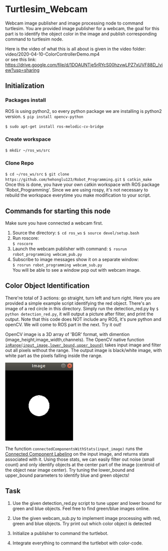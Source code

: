 # Turtlesim_Webcam
Webcam image publisher and image processing node to command turtlesim. You are provided image publisher for a webcam, the goal for this part is to identify the object color in the image and publish corresponding command to turtlesim node.

Here is the video of what this is all about is given in the video folder:  
video/2020-04-10-ColorControllerDemo.mp4  
or see this link:  
https://drive.google.com/file/d/1DOAUNTje5rRYcS00hzvwLPZ7xUVF88D_/view?usp=sharing

## Initialization
### Packages install
ROS is using python2, so every python package we are installing is python2 version.
`$ pip install opencv-python`

`$ sudo apt-get install ros-melodic-cv-bridge`
### Create workspace
`$ mkdir ~/ros_ws/src`
### Clone Repo
`$ cd ~/ros_ws/src`
`$ git clone https://github.com/hehonglu123/Robot_Programming.git`
`$ catkin_make`
Once this is done, you have your own catkin workspace with ROS package 'Robot_Programming'. Since we are using rospy, it's not necessary to rebuild the workspace everytime you make modification to your script.


## Commands for starting this node
Make sure you have connected a webcam first.
1) Source the directory:
`$ cd ros_ws`
`$ source devel/setup.bash`
2) Run roscore:  
`$ roscore`  
3) Launch the webcam publisher with command:
`$ rosrun  robot_programming webcam_pub.py` 
4) Subscribe to image messages show it on a separate window:  
`$ rosrun robot_programming webcam_sub.py`  
You will be able to see a window pop out with webcam image.

## Color Object Identification
There're total of 3 actions: go straight, turn left and turn right. Here you are provided a simple example script identifying the red object.
There's an image of a red circle in this directory. Simply run the detection_red.py by `$ python detection_red.py`, it will output a picture after filter, and print the output. Note that this code does NOT include any ROS, it's pure python and openCV. We will come to ROS part in the next. Try it out! 

OpenCV image is a 3D array of 'BGR' format, with dimention (image_height,image_width,channels). The OpenCV native function [`inRange(input_image,lower_bound,upper_bound)`](https://docs.opencv.org/3.4/da/d97/tutorial_threshold_inRange.html) takes input image and filter out all pixels without the range. The output image is black/white image, with white part as the pixels falling inside the range.

![](images/filtered_red.png)

The function `connectedComponentsWithStats(input_image)` runs the [Connected Component Labeling](https://en.wikipedia.org/wiki/Connected-component_labeling) on the input image, and returns stats associated with it. Using those stats, we can easily filter out noise (small count) and only identify objects at the center part of the image (centroid of the object near image center).
Try tuning the lower_bound and upper_bound parameters to identify blue and green objects!

## Task
1) Use the given detection_red.py script to tune upper and lower bound for green and blue objects. Feel free to find green/blue images online.

2) Use the given webcam_sub.py to implement image processing with red, green and blue objects. Try print out which color object is detected  

3) Initialize a publisher to command the turtlebot. 

4) Integrate everything to command the turtlebot with color-code.
